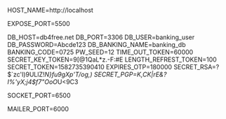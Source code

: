 HOST_NAME=http://localhost

EXPOSE_PORT=5500

DB_HOST=db4free.net
DB_PORT=3306
DB_USER=banking_user
DB_PASSWORD=Abcde123
DB_BANKING_NAME=banking_db
BANKING_CODE=0725
PW_SEED=12
TIME_OUT_TOKEN=60000
SECRET_KEY_TOKEN=9[@1QaL*z.-F:#E
LENGTH_REFREST_TOKEN=100
SECRET_TOKEN=1582735390410
EXPIRES_OTP=180000
SECRET_RSA=?$`zc'l)9ULlZ!*N}fu9gXp'T/og,)
SECRET_PGP=K,CK|rE&?I%'yX;j4$f7"OoO*U<9C3

SOCKET_PORT=6500

MAILER_PORT=6000
